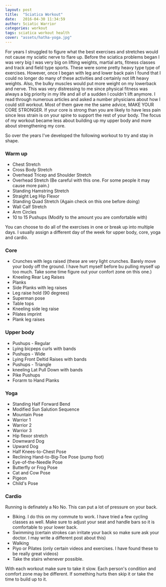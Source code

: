 ```yaml
---
layout: post
title:  "Sciatica Workout"
date:   2016-04-30 11:34:59
author: Sciatic Warrior
categories: workout
tags: sciatica workout health
cover: "assets/hatha-yoga.jpg"
---
```


For years I struggled to figure what the best exercises and stretches would not cause my sciatic nerve to flare up. Before the sciatica problems began I was very big I was very big on lifting weights, martial arts, fitness classes and track and field type sports. These were some pretty heavy type type of exercises. However, once I began with leg and lower back pain I found that I could no longer do many of these activities and certainly not lift heavy weights. Also, the bulky muscles would put more weight on my lowerback and nerve. This was very distressing to me since physical fitness was always a big priority in my life and all of a sudden I couldn't lift anymore. I read through numerous articles and asked a number physicians about how I could still workout. Most of them gave me the same advice, MAKE YOUR CORE STRONGER. If your core is strong than you are likely to have less pain since less strain is on your spine to support the rest of your body. The focus of my workout became less about building up my upper body and more about strengthening my core. 

So over the years I've developed the following workout to try and stay in shape.

### Warm up

* Chest Stretch 
* Cross Body Stretch
* Overhead Tricep and Shoulder Stretch
* Overhead Stretch (Be careful with this one. For some people it may cause more pain.)
* Standing Hamstring Stretch
* Straight Leg Hip Flexor 
* Standing Quad Stretch (Again check on this one before doing)
* Wall Calf Stretch
* Arm Circles
* 10 to 15 Pushups (Modify to the amount you are comfortable with)

You can choose to do all of the exercises in one or break up into multiple days. I usually assign a different day of the week for upper body, core, yoga and cardio.

### Core

* Crunches with legs raised (these are very light crunches. Barely move your body off the ground. I have hurt myself before bu pulling myself up too much. Take some time figure out your confort zone on this one.)
* Kneeling Rear Leg Raises
* Planks
* Side Planks with leg raises
* Leg raise hold (90 degrees)
* Superman pose
* Table tops
* Kneeling side leg raise
* Pilates imprint
* Plank leg raises

### Upper body

* Pushups - Regular
* Lying bicpeps curls with bands
* Pushups - Wide
* Lying Front Deltid Raises with bands
* Pushups - Triangle
* kneeling Lat Pull Down with bands
* Pike Pushups
* Forarm to Hand Planks

### Yoga

* Standing Half Forward Bend
* Modified Sun Salution Sequence
* Mountain Pose
* Warrior 1
* Warrior 2
* Warrior 3
* Hip flexor stretch
* Downward Dog
* Upward Dog
* Half Knees-to-Chest Pose
* Reclining Hand-to-Big-Toe Pose (pump foot)
* Eye-of-the-Needle Pose
* Butterfly or Frog Pose
* Cat and Cow Pose
* Pigeon
* Child's Pose

### Cardio
Running is definately a No No. This can put a lot of pressure on your back. 

* Biking. I do this on my commute to work. I have tried a few cycling classes as well. Make sure to adjust your seat and handle bars so it is comfortable to your lower back.
* Swimming (certain strokes can irritate your back so make sure ask your doctor. I may write a different post about this)
* Walking
* Piyo or Pilates (only certain videos and exercises. I have found these to be really great videos)
* Take the stairs whenever possible. 

With each workout make sure to take it slow. Each person's condition and comfort zone may be different. If something hurts then skip it or take the time to build up to it. 
